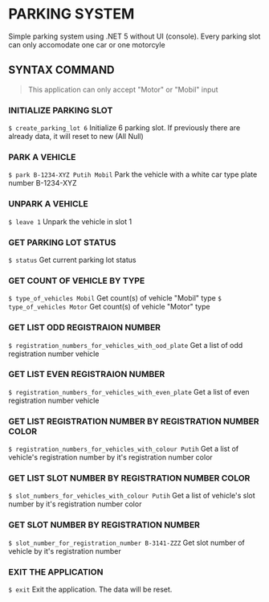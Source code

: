 # PARKING SYSTEM
Simple parking system using .NET 5 without UI (console). Every parking slot can only accomodate one car or one motorcyle


## SYNTAX COMMAND
>This application can only accept "Motor" or "Mobil" input

### INITIALIZE PARKING SLOT
`$ create_parking_lot 6` Initialize 6 parking slot. If previously there are already data, it will reset to new (All Null)

### PARK A VEHICLE
`$ park B-1234-XYZ Putih Mobil` Park the vehicle with a white car type plate number B-1234-XYZ

### UNPARK A VEHICLE
`$ leave 1` Unpark the vehicle in slot 1

### GET PARKING LOT STATUS
`$ status` Get current parking lot status

### GET COUNT OF VEHICLE BY TYPE
`$ type_of_vehicles Mobil` Get count(s) of vehicle "Mobil" type
`$ type_of_vehicles Motor` Get count(s) of vehicle "Motor" type

### GET LIST ODD REGISTRAION NUMBER
`$ registration_numbers_for_vehicles_with_ood_plate` Get a list of odd registration number vehicle

### GET LIST EVEN REGISTRAION NUMBER
`$ registration_numbers_for_vehicles_with_even_plate` Get a list of even registration number vehicle

### GET LIST REGISTRATION NUMBER BY REGISTRATION NUMBER COLOR
`$ registration_numbers_for_vehicles_with_colour Putih` Get a list of vehicle's registration number by it's registration number color

### GET LIST SLOT NUMBER BY REGISTRATION NUMBER COLOR
`$ slot_numbers_for_vehicles_with_colour Putih` Get a list of vehicle's slot number by it's registration number color

### GET SLOT NUMBER BY REGISTRATION NUMBER
`$ slot_number_for_registration_number B-3141-ZZZ` Get slot number of vehicle by it's registration number

### EXIT THE APPLICATION
`$ exit` Exit the application. The data will be reset.